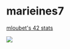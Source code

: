 # marieines7
[mloubet's 42 stats](https://badge42.herokuapp.com/api/stats/mloubet?cursus=42Cursus)



<a href= "https://www.linkedin.com/in/marieinesloubet/">
<img align=center src="https://img.shields.io/badge/linkedin-%230077B5.svg?&style=for-the-badge&logo=linkedin&logoColor=white" /></a>
